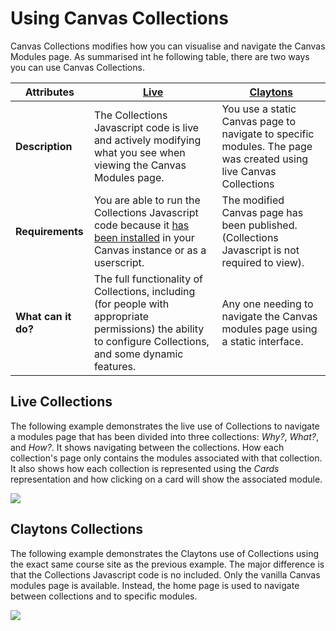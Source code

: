 # Using Canvas Collections

Canvas Collections modifies how you can visualise and navigate the Canvas Modules page. As summarised int he following table, there are two ways you can use Canvas Collections.

| Attributes | [Live](#live-collections) | [Claytons](#claytons-collections) |
| --- | --- | --- |
| **Description** | The Collections Javascript code is live and actively modifying what you see when viewing the Canvas Modules page. | You use a static Canvas page to navigate to specific modules. The page was created using live Canvas Collections |
| **Requirements** | You are able to run the Collections Javascript code because it [has been installed](../install/how-to-install.md) in your Canvas instance or as a userscript. | The modified Canvas page has been published. (Collections Javascript is not required to view). |
| **What can it do?** | The full functionality of Collections, including (for people with appropriate permissions) the ability to configure Collections, and some dynamic features. | Any one needing to navigate the Canvas modules page using a static interface. | 

## Live Collections

The following example demonstrates the live use of Collections to navigate a modules page that has been divided into three collections: _Why?_, _What?_, and _How?_. It shows navigating between the collections. How each collection's page only contains the modules associated with that collection. It also shows how each collection is represented using the _Cards_ representation and how clicking on a card will show the associated module.

![](./pics/live.gif)

## Claytons Collections

The following example demonstrates the Claytons use of Collections using the exact same course site as the previous example. The major difference is that the Collections Javascript code is no included. Only the vanilla Canvas modules page is available. Instead, the home page is used to navigate between collections and to specific modules.

![](./pics/claytons.gif)

